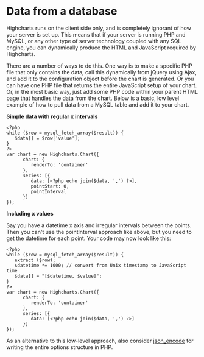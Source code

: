 Data from a database
====================

Highcharts runs on the client side only, and is completely ignorant of how your server is set up. This means that if your server is running PHP and MySQL, or any other type of server technology coupled with any SQL engine, you can dynamically produce the HTML and JavaScript required by Highcharts. 

There are a number of ways to do this. One way is to make a specific PHP file that only contains the data, call this dynamically from jQuery using Ajax, and add it to the configuration object before the chart is generated. Or you can have one PHP file that returns the entire JavaScript setup of your chart. Or, in the most basic way, just add some PHP code within your parent HTML page that handles the data from the chart. Below is a basic, low level example of how to pull data from a MySQL table and add it to your chart.

**Simple data with regular x intervals**

    
    <?php
    while ($row = mysql_fetch_array($result)) {
       $data[] = $row['value'];
    }
    ?>
    var chart = new Highcharts.Chart({
          chart: {
             renderTo: 'container'
          },
          series: [{
             data: [<?php echo join($data, ',') ?>],
             pointStart: 0,
             pointInterval
          }]
    });

**Including x values**

Say you have a datetime x axis and irregular intervals between the points. Then you can't use the pointInterval approach like above, but you need to get the datetime for each point. Your code may now look like this:

    
    <?php
    while ($row = mysql_fetch_array($result)) {
       extract ($row);
       $datetime *= 1000; // convert from Unix timestamp to JavaScript time
       $data[] = "[$datetime, $value]";
    }
    ?>
    var chart = new Highcharts.Chart({
          chart: {
             renderTo: 'container'
          },
          series: [{
             data: [<?php echo join($data, ',') ?>]
          }]
    });

As an alternative to this low-level approach, also consider [json_encode](https://php.net/manual/en/function.json-encode.php) for writing the entire options structure in PHP.
